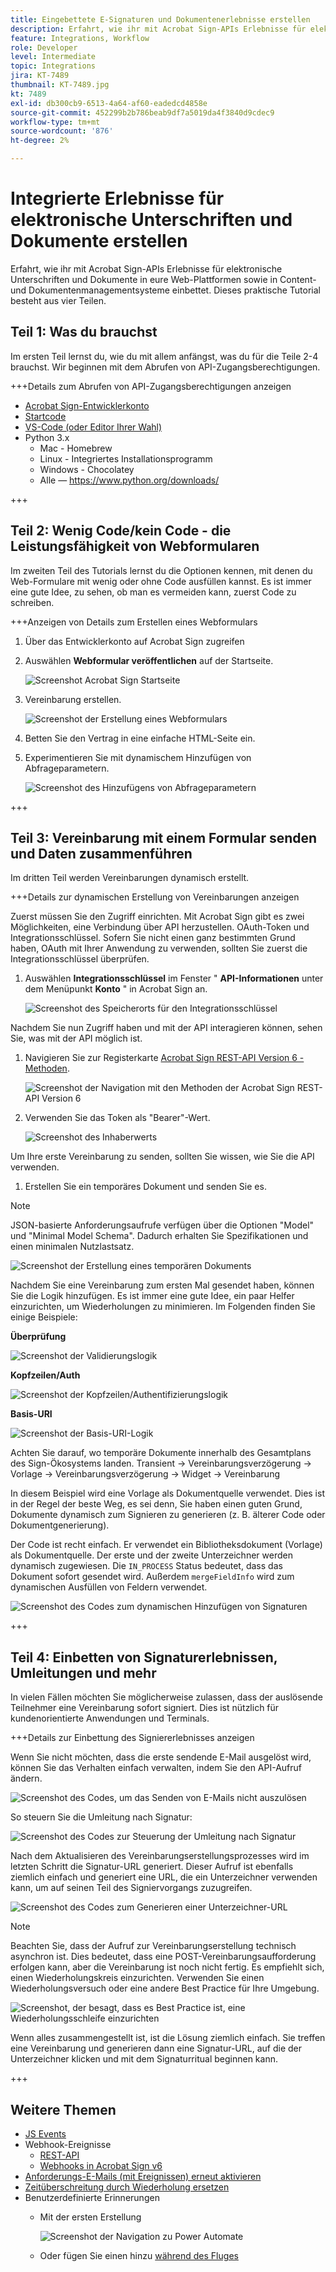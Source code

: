 ```yaml
---
title: Eingebettete E-Signaturen und Dokumentenerlebnisse erstellen
description: Erfahrt, wie ihr mit Acrobat Sign-APIs Erlebnisse für elektronische Unterschriften und Dokumente in eure Web-Plattformen sowie Content- und Dokumentenmanagementsysteme einbettet.
feature: Integrations, Workflow
role: Developer
level: Intermediate
topic: Integrations
jira: KT-7489
thumbnail: KT-7489.jpg
kt: 7489
exl-id: db300cb9-6513-4a64-af60-eadedcd4858e
source-git-commit: 452299b2b786beab9df7a5019da4f3840d9cdec9
workflow-type: tm+mt
source-wordcount: '876'
ht-degree: 2%

---
```


# Integrierte Erlebnisse für elektronische Unterschriften und Dokumente erstellen

Erfahrt, wie ihr mit Acrobat Sign-APIs Erlebnisse für elektronische Unterschriften und Dokumente in eure Web-Plattformen sowie in Content- und Dokumentenmanagementsysteme einbettet. Dieses praktische Tutorial besteht aus vier Teilen.

## Teil 1: Was du brauchst

Im ersten Teil lernst du, wie du mit allem anfängst, was du für die Teile 2-4 brauchst. Wir beginnen mit dem Abrufen von API-Zugangsberechtigungen.

+++Details zum Abrufen von API-Zugangsberechtigungen anzeigen

* [Acrobat Sign-Entwicklerkonto](https://acrobat.adobe.com/de/de/sign/developer-form.html)
* [Startcode](https://github.com/benvanderberg/adobe-sign-api-tutorial)
* [VS-Code (oder Editor Ihrer Wahl)](https://code.visualstudio.com)
* Python 3.x
   * Mac - Homebrew
   * Linux - Integriertes Installationsprogramm
   * Windows - Chocolatey
   * Alle — https://www.python.org/downloads/

+++

## Teil 2: Wenig Code/kein Code - die Leistungsfähigkeit von Webformularen

Im zweiten Teil des Tutorials lernst du die Optionen kennen, mit denen du Web-Formulare mit wenig oder ohne Code ausfüllen kannst. Es ist immer eine gute Idee, zu sehen, ob man es vermeiden kann, zuerst Code zu schreiben.

+++Anzeigen von Details zum Erstellen eines Webformulars

1. Über das Entwicklerkonto auf Acrobat Sign zugreifen

1. Auswählen **Webformular veröffentlichen** auf der Startseite.

   ![Screenshot Acrobat Sign Startseite](assets/embeddedesignature/embed_1.png)

1. Vereinbarung erstellen.

   ![Screenshot der Erstellung eines Webformulars](assets/embeddedesignature/embed_2.png)

1. Betten Sie den Vertrag in eine einfache HTML-Seite ein.

1. Experimentieren Sie mit dynamischem Hinzufügen von Abfrageparametern.

   ![Screenshot des Hinzufügens von Abfrageparametern](assets/embeddedesignature/embed_3.png)

+++

## Teil 3: Vereinbarung mit einem Formular senden und Daten zusammenführen

Im dritten Teil werden Vereinbarungen dynamisch erstellt.

+++Details zur dynamischen Erstellung von Vereinbarungen anzeigen

Zuerst müssen Sie den Zugriff einrichten. Mit Acrobat Sign gibt es zwei Möglichkeiten, eine Verbindung über API herzustellen. OAuth-Token und Integrationsschlüssel. Sofern Sie nicht einen ganz bestimmten Grund haben, OAuth mit Ihrer Anwendung zu verwenden, sollten Sie zuerst die Integrationsschlüssel überprüfen.

1. Auswählen **Integrationsschlüssel** im Fenster &quot; **API-Informationen** unter dem Menüpunkt **Konto** &quot; in Acrobat Sign an.

   ![Screenshot des Speicherorts für den Integrationsschlüssel](assets/embeddedesignature/embed_4.png)

Nachdem Sie nun Zugriff haben und mit der API interagieren können, sehen Sie, was mit der API möglich ist.

1. Navigieren Sie zur Registerkarte [Acrobat Sign REST-API Version 6 - Methoden](http://adobesign.com/public/docs/restapi/v6).

   ![Screenshot der Navigation mit den Methoden der Acrobat Sign REST-API Version 6](assets/embeddedesignature/embed_5.png)

1. Verwenden Sie das Token als &quot;Bearer&quot;-Wert.

   ![Screenshot des Inhaberwerts](assets/embeddedesignature/embed_6.png)

Um Ihre erste Vereinbarung zu senden, sollten Sie wissen, wie Sie die API verwenden.

1. Erstellen Sie ein temporäres Dokument und senden Sie es.

>[!NOTE]
>
>JSON-basierte Anforderungsaufrufe verfügen über die Optionen &quot;Model&quot; und &quot;Minimal Model Schema&quot;. Dadurch erhalten Sie Spezifikationen und einen minimalen Nutzlastsatz.

![Screenshot der Erstellung eines temporären Dokuments](assets/embeddedesignature/embed_7.png)

Nachdem Sie eine Vereinbarung zum ersten Mal gesendet haben, können Sie die Logik hinzufügen. Es ist immer eine gute Idee, ein paar Helfer einzurichten, um Wiederholungen zu minimieren. Im Folgenden finden Sie einige Beispiele:

**Überprüfung**

![Screenshot der Validierungslogik](assets/embeddedesignature/embed_8.png)

**Kopfzeilen/Auth**

![Screenshot der Kopfzeilen/Authentifizierungslogik](assets/embeddedesignature/embed_9.png)

**Basis-URI**

![Screenshot der Basis-URI-Logik](assets/embeddedesignature/embed_10.png)

Achten Sie darauf, wo temporäre Dokumente innerhalb des Gesamtplans des Sign-Ökosystems landen.
Transient -> Vereinbarungsverzögerung -> Vorlage -> Vereinbarungsverzögerung -> Widget -> Vereinbarung

In diesem Beispiel wird eine Vorlage als Dokumentquelle verwendet. Dies ist in der Regel der beste Weg, es sei denn, Sie haben einen guten Grund, Dokumente dynamisch zum Signieren zu generieren (z. B. älterer Code oder Dokumentgenerierung).

Der Code ist recht einfach. Er verwendet ein Bibliotheksdokument (Vorlage) als Dokumentquelle. Der erste und der zweite Unterzeichner werden dynamisch zugewiesen. Die `IN_PROCESS` Status bedeutet, dass das Dokument sofort gesendet wird. Außerdem `mergeFieldInfo` wird zum dynamischen Ausfüllen von Feldern verwendet.

![Screenshot des Codes zum dynamischen Hinzufügen von Signaturen](assets/embeddedesignature/embed_11.png)

+++

## Teil 4: Einbetten von Signaturerlebnissen, Umleitungen und mehr

In vielen Fällen möchten Sie möglicherweise zulassen, dass der auslösende Teilnehmer eine Vereinbarung sofort signiert. Dies ist nützlich für kundenorientierte Anwendungen und Terminals.

+++Details zur Einbettung des Signiererlebnisses anzeigen

Wenn Sie nicht möchten, dass die erste sendende E-Mail ausgelöst wird, können Sie das Verhalten einfach verwalten, indem Sie den API-Aufruf ändern.

![Screenshot des Codes, um das Senden von E-Mails nicht auszulösen](assets/embeddedesignature/embed_12.png)

So steuern Sie die Umleitung nach Signatur:

![Screenshot des Codes zur Steuerung der Umleitung nach Signatur](assets/embeddedesignature/embed_13.png)

Nach dem Aktualisieren des Vereinbarungserstellungsprozesses wird im letzten Schritt die Signatur-URL generiert. Dieser Aufruf ist ebenfalls ziemlich einfach und generiert eine URL, die ein Unterzeichner verwenden kann, um auf seinen Teil des Signiervorgangs zuzugreifen.

![Screenshot des Codes zum Generieren einer Unterzeichner-URL](assets/embeddedesignature/embed_14.png)

>[!NOTE]
>
>Beachten Sie, dass der Aufruf zur Vereinbarungserstellung technisch asynchron ist. Dies bedeutet, dass eine POST-Vereinbarungsaufforderung erfolgen kann, aber die Vereinbarung ist noch nicht fertig. Es empfiehlt sich, einen Wiederholungskreis einzurichten. Verwenden Sie einen Wiederholungsversuch oder eine andere Best Practice für Ihre Umgebung.

![Screenshot, der besagt, dass es Best Practice ist, eine Wiederholungsschleife einzurichten](assets/embeddedesignature/embed_15.png)

Wenn alles zusammengestellt ist, ist die Lösung ziemlich einfach. Sie treffen eine Vereinbarung und generieren dann eine Signatur-URL, auf die der Unterzeichner klicken und mit dem Signaturritual beginnen kann.

+++

## Weitere Themen

* [JS Events](https://www.adobe.io/apis/documentcloud/sign/docs.html#!adobedocs/adobe-sign/master/events.md)
* Webhook-Ereignisse
   * [REST-API](https://sign-acs.na1.echosign.com/public/docs/restapi/v6#!/webhooks/createWebhook)
   * [Webhooks in Acrobat Sign v6](https://www.adobe.io/apis/documentcloud/sign/docs.html#!adobedocs/adobe-sign/master/webhooks.md)
* [Anforderungs-E-Mails (mit Ereignissen) erneut aktivieren](https://sign-acs.na1.echosign.com/public/docs/restapi/v6#!/agreements/updateAgreement)
* [Zeitüberschreitung durch Wiederholung ersetzen](https://stackoverflow.com/questions/23267409/how-to-implement-retry-mechanism-into-python-requests-library)
* Benutzerdefinierte Erinnerungen
   * Mit der ersten Erstellung

     ![Screenshot der Navigation zu Power Automate](assets/embeddedesignature/embed_16.png)

   * Oder fügen Sie einen hinzu [während des Fluges](https://sign-acs.na1.echosign.com/public/docs/restapi/v6#!/agreements/createReminderOnParticipant)
